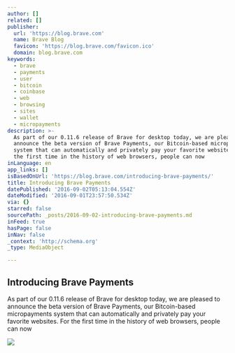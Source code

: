 ```yaml
---
author: []
related: []
publisher:
  url: 'https://blog.brave.com'
  name: Brave Blog
  favicon: 'https://blog.brave.com/favicon.ico'
  domain: blog.brave.com
keywords:
  - brave
  - payments
  - user
  - bitcoin
  - coinbase
  - web
  - browsing
  - sites
  - wallet
  - micropayments
description: >-
  As part of our 0.11.6 release of Brave for desktop today, we are pleased to
  announce the beta version of Brave Payments, our Bitcoin-based micropayments
  system that can automatically and privately pay your favorite websites. For
  the first time in the history of web browsers, people can now
inLanguage: en
app_links: []
isBasedOnUrl: 'https://blog.brave.com/introducing-brave-payments/'
title: Introducing Brave Payments
datePublished: '2016-09-02T05:13:04.554Z'
dateModified: '2016-09-01T23:57:50.534Z'
via: {}
starred: false
sourcePath: _posts/2016-09-02-introducing-brave-payments.md
inFeed: true
hasPage: false
inNav: false
_context: 'http://schema.org'
_type: MediaObject

---
```

<article style=""><h1>Introducing Brave Payments</h1><p>As part of our 0.11.6 release of Brave for desktop today, we are pleased to announce the beta version of Brave Payments, our Bitcoin-based micropayments system that can automatically and privately pay your favorite websites. For the first time in the history of web browsers, people can now</p><img src="https://brave.com/assets/blog_images/brave_payments_status_screen.png" /></article>